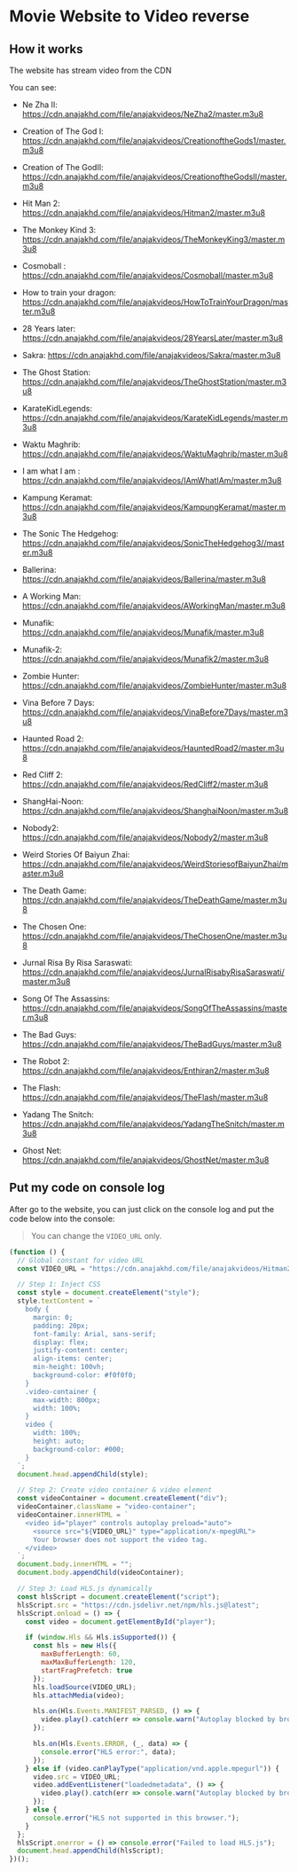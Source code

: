 # Movie Website to Video reverse

## How it works

The website has stream video from the CDN

You can see:

- Ne Zha II: https://cdn.anajakhd.com/file/anajakvideos/NeZha2/master.m3u8

- Creation of The God I: https://cdn.anajakhd.com/file/anajakvideos/CreationoftheGods1/master.m3u8

- Creation of The GodII: https://cdn.anajakhd.com/file/anajakvideos/CreationoftheGodsII/master.m3u8

- Hit Man 2: https://cdn.anajakhd.com/file/anajakvideos/Hitman2/master.m3u8 

- The Monkey Kind 3: https://cdn.anajakhd.com/file/anajakvideos/TheMonkeyKing3/master.m3u8

- Cosmoball : https://cdn.anajakhd.com/file/anajakvideos/Cosmoball/master.m3u8

- How to train your dragon: https://cdn.anajakhd.com/file/anajakvideos/HowToTrainYourDragon/master.m3u8

- 28 Years later: https://cdn.anajakhd.com/file/anajakvideos/28YearsLater/master.m3u8

- Sakra: https://cdn.anajakhd.com/file/anajakvideos/Sakra/master.m3u8

- The Ghost Station: https://cdn.anajakhd.com/file/anajakvideos/TheGhostStation/master.m3u8

- KarateKidLegends: https://cdn.anajakhd.com/file/anajakvideos/KarateKidLegends/master.m3u8

- Waktu Maghrib: https://cdn.anajakhd.com/file/anajakvideos/WaktuMaghrib/master.m3u8

- I am what I am : https://cdn.anajakhd.com/file/anajakvideos/IAmWhatIAm/master.m3u8

- Kampung Keramat: https://cdn.anajakhd.com/file/anajakvideos/KampungKeramat/master.m3u8

- The Sonic The Hedgehog: https://cdn.anajakhd.com/file/anajakvideos/SonicTheHedgehog3//master.m3u8

- Ballerina: https://cdn.anajakhd.com/file/anajakvideos/Ballerina/master.m3u8

- A Working Man: https://cdn.anajakhd.com/file/anajakvideos/AWorkingMan/master.m3u8

- Munafik: https://cdn.anajakhd.com/file/anajakvideos/Munafik/master.m3u8

- Munafik-2: https://cdn.anajakhd.com/file/anajakvideos/Munafik2/master.m3u8

- Zombie Hunter: https://cdn.anajakhd.com/file/anajakvideos/ZombieHunter/master.m3u8

- Vina Before 7 Days: https://cdn.anajakhd.com/file/anajakvideos/VinaBefore7Days/master.m3u8

- Haunted Road 2: https://cdn.anajakhd.com/file/anajakvideos/HauntedRoad2/master.m3u8

- Red Cliff 2: https://cdn.anajakhd.com/file/anajakvideos/RedCliff2/master.m3u8

- ShangHai-Noon: https://cdn.anajakhd.com/file/anajakvideos/ShanghaiNoon/master.m3u8

- Nobody2: https://cdn.anajakhd.com/file/anajakvideos/Nobody2/master.m3u8

- Weird Stories Of Baiyun Zhai: https://cdn.anajakhd.com/file/anajakvideos/WeirdStoriesofBaiyunZhai/master.m3u8

- The Death Game: https://cdn.anajakhd.com/file/anajakvideos/TheDeathGame/master.m3u8

- The Chosen One: https://cdn.anajakhd.com/file/anajakvideos/TheChosenOne/master.m3u8

- Jurnal Risa By Risa Saraswati: https://cdn.anajakhd.com/file/anajakvideos/JurnalRisabyRisaSaraswati/master.m3u8

- Song Of The Assassins: https://cdn.anajakhd.com/file/anajakvideos/SongOfTheAssassins/master.m3u8

- The Bad Guys: https://cdn.anajakhd.com/file/anajakvideos/TheBadGuys/master.m3u8

- The Robot 2: https://cdn.anajakhd.com/file/anajakvideos/Enthiran2/master.m3u8

- The Flash: https://cdn.anajakhd.com/file/anajakvideos/TheFlash/master.m3u8

- Yadang The Snitch: https://cdn.anajakhd.com/file/anajakvideos/YadangTheSnitch/master.m3u8

- Ghost Net: https://cdn.anajakhd.com/file/anajakvideos/GhostNet/master.m3u8


## Put my code on console log

After go to the website, you can just click on the console log and put the code below into the console:

> You can change the `VIDEO_URL` only.

```javascript
(function () {
  // Global constant for video URL
  const VIDEO_URL = "https://cdn.anajakhd.com/file/anajakvideos/Hitman2/master.m3u8";

  // Step 1: Inject CSS
  const style = document.createElement("style");
  style.textContent = `
    body {
      margin: 0;
      padding: 20px;
      font-family: Arial, sans-serif;
      display: flex;
      justify-content: center;
      align-items: center;
      min-height: 100vh;
      background-color: #f0f0f0;
    }
    .video-container {
      max-width: 800px;
      width: 100%;
    }
    video {
      width: 100%;
      height: auto;
      background-color: #000;
    }
  `;
  document.head.appendChild(style);

  // Step 2: Create video container & video element
  const videoContainer = document.createElement("div");
  videoContainer.className = "video-container";
  videoContainer.innerHTML = `
    <video id="player" controls autoplay preload="auto">
      <source src="${VIDEO_URL}" type="application/x-mpegURL">
      Your browser does not support the video tag.
    </video>
  `;
  document.body.innerHTML = ""; 
  document.body.appendChild(videoContainer);

  // Step 3: Load HLS.js dynamically
  const hlsScript = document.createElement("script");
  hlsScript.src = "https://cdn.jsdelivr.net/npm/hls.js@latest";
  hlsScript.onload = () => {
    const video = document.getElementById("player");

    if (window.Hls && Hls.isSupported()) {
      const hls = new Hls({
        maxBufferLength: 60,
        maxMaxBufferLength: 120,
        startFragPrefetch: true
      });
      hls.loadSource(VIDEO_URL);
      hls.attachMedia(video);

      hls.on(Hls.Events.MANIFEST_PARSED, () => {
        video.play().catch(err => console.warn("Autoplay blocked by browser:", err));
      });

      hls.on(Hls.Events.ERROR, (_, data) => {
        console.error("HLS error:", data);
      });
    } else if (video.canPlayType("application/vnd.apple.mpegurl")) {
      video.src = VIDEO_URL;
      video.addEventListener("loadedmetadata", () => {
        video.play().catch(err => console.warn("Autoplay blocked by browser:", err));
      });
    } else {
      console.error("HLS not supported in this browser.");
    }
  };
  hlsScript.onerror = () => console.error("Failed to load HLS.js");
  document.head.appendChild(hlsScript);
})();
```

